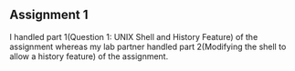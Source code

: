 ## Assignment 1

I handled part 1(Question 1: UNIX Shell and History Feature) of the assignment whereas my lab partner handled part 2(Modifying the shell to allow a history feature) of the assignment.
